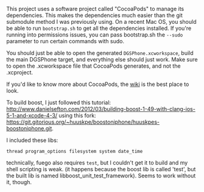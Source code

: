 This project uses a software project called "CocoaPods" to manage its
dependencies. This makes the dependencies much easier than the git
submodule method I was previously using. On a recent Mac OS, you
should be able to run `bootstrap.sh` to get all the dependencies
installed. If you're running into permissions issues, you can pass
bootstrap.sh the `--sudo` parameter to run certain commands with sudo.

You should just be able to open the generated `DGSPhone.xcworkspace`,
build the main DGSPhone target, and everything else should just
work. Make sure to open the .xcworkspace file that CocoaPods
generates, and not the .xcproject.

If you'd like to know more about CocoaPods, the
[wiki](https://github.com/CocoaPods/CocoaPods/wiki) is the best place to look.

To build boost, I just followed this tutorial:
http://www.danielsefton.com/2012/03/building-boost-1-49-with-clang-ios-5-1-and-xcode-4-3/ using this fork: https://git.gitorious.org/~huuskpe/boostoniphone/huuskpes-boostoniphone.git.

I included these libs:

    thread program_options filesystem system date_time

technically, fuego also requires `test`, but I couldn't get it to
build and my shell scripting is weak. (it happens because the boost
lib is called 'test', but the built lib is named
libboost_unit_test_framework). Seems to work without it, though.
